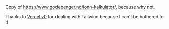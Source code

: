 Copy of https://www.godepenger.no/lonn-kalkulator/, because why not.

Thanks to [Vercel v0](https://v0.dev/) for dealing with Tailwind because I can't be bothered to :)